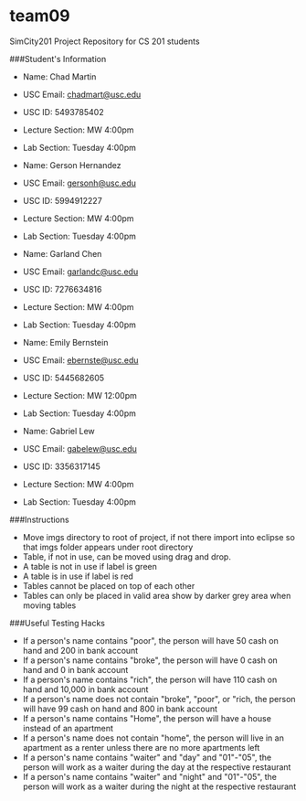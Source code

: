 team09
======

SimCity201 Project Repository for CS 201 students

###Student's Information
  + Name: Chad Martin
  + USC Email: chadmart@usc.edu
  + USC ID: 5493785402
  + Lecture Section: MW 4:00pm
  + Lab Section: Tuesday 4:00pm

  + Name: Gerson Hernandez
  + USC Email: gersonh@usc.edu
  + USC ID: 5994912227
  + Lecture Section: MW 4:00pm
  + Lab Section: Tuesday 4:00pm
  
  + Name: Garland Chen
  + USC Email: garlandc@usc.edu
  + USC ID: 7276634816
  + Lecture Section: MW 4:00pm
  + Lab Section: Tuesday 4:00pm
  
  + Name: Emily Bernstein
  + USC Email: ebernste@usc.edu
  + USC ID: 5445682605
  + Lecture Section: MW 12:00pm
  + Lab Section: Tuesday 4:00pm  
  
  + Name: Gabriel Lew
  + USC Email: gabelew@usc.edu
  + USC ID: 3356317145
  + Lecture Section: MW 4:00pm
  + Lab Section: Tuesday 4:00pm
  
###Instructions
  + Move imgs directory to root of project, if not there import into eclipse so that imgs folder appears under root directory
  + Table, if not in use, can be moved using drag and drop.
  + A table is not in use if label is green  
  + A table is in use if label is red
  + Tables cannot be placed on top of each other
  + Tables can only be placed in valid area show by darker grey area when moving tables
  
###Useful Testing Hacks
  + If a person's name contains "poor", the person will have 50 cash on hand and 200 in bank account
  + If a person's name contains "broke", the person will have 0 cash on hand and 0 in bank account
  + If a person's name contains "rich", the person will have 110 cash on hand and 10,000 in bank account
  + If a person's name does not contain "broke", "poor", or "rich, the person will have 99 cash on hand and 800 in bank account
  + If a person's name contains "Home", the person will have a house instead of an apartment
  + If a person's name does not contain "home", the person will live in an apartment as a renter unless there are no more apartments left
  + If a person's name contains "waiter" and "day" and "01"-"05", the person will work as a waiter during the day at the respective restaurant
  + If a person's name contains "waiter" and "night" and "01"-"05", the person will work as a waiter during the night at the respective restaurant
  